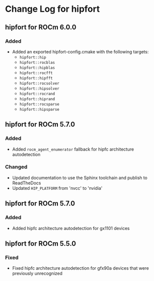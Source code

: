 # Change Log for hipfort

## hipfort for ROCm 6.0.0
### Added
- Added an exported hipfort-config.cmake with the following targets:
  - `hipfort::hip`
  - `hipfort::rocblas`
  - `hipfort::hipblas`
  - `hipfort::rocfft`
  - `hipfort::hipfft`
  - `hipfort::rocsolver`
  - `hipfort::hipsolver`
  - `hipfort::rocrand`
  - `hipfort::hiprand`
  - `hipfort::rocsparse`
  - `hipfort::hipsparse`


## hipfort for ROCm 5.7.0
### Added
- Added `rocm_agent_enumerator` fallback for hipfc architecture autodetection

### Changed
- Updated documentation to use the Sphinx toolchain and publish to ReadTheDocs
- Updated `HIP_PLATFORM` from 'nvcc' to 'nvidia'


## hipfort for ROCm 5.7.0
### Added
- Added hipfc architecture autodetection for gx1101 devices


## hipfort for ROCm 5.5.0
### Fixed
- Fixed hipfc architecture autodetection for gfx90a devices that were
  previously unrecognized
